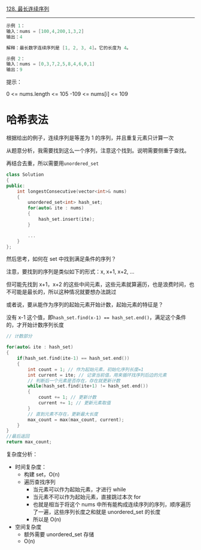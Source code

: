 
[128. 最长连续序列](https://leetcode.cn/problems/longest-consecutive-sequence/description/?envType=study-plan-v2&envId=top-100-liked)

---

```cpp
示例 1：
输入：nums = [100,4,200,1,3,2]
输出：4

解释：最长数字连续序列是 [1, 2, 3, 4]。它的长度为 4。

示例 2：
输入：nums = [0,3,7,2,5,8,4,6,0,1]
输出：9
```

提示：

0 <= nums.length <= 105
-109 <= nums[i] <= 109


# 哈希表法

根据给出的例子，连续序列是等差为 1 的序列，并且重复元素只计算一次

从题意分析，我需要找到这么一个序列，注意这个找到。说明需要侧重于查找。

再结合去重，所以需要用`unordered_set`

```cpp
class Solution
{
public:
    int longestConsecutive(vector<int>& nums)
    {
        unordered_set<int> hash_set;
        for(auto& ite : nums)
        {
            hash_set.insert(ite);
        }

        ...
    }
};
```

然后思考，如何在 set 中找到满足条件的序列？

注意，要找到的序列是类似如下的形式：x, x+1, x+2, ...

但可能先找到 x+1，x+2 的这些中间元素，这些元素就算遍历，也是浪费时间，也不可能是最长的，所以这种情况就要想办法跳过

或者说，要从能作为序列的起始元素开始计数，起始元素的特征是？

没有 x-1 这个值，即`hash_set.find(x-1) == hash_set.end()`，满足这个条件的，才开始计数序列长度

```cpp
// 计数部分

for(auto& ite : hash_set)
{
    if(hash_set.find(ite-1) == hash_set.end())
    {
        int count = 1; // 作为起始元素，初始化序列长度=1
        int current = ite; // 记录当前值，用来循环找序列后边的元素
        // 判断后一个元素是否存在，存在就更新计数
        while(hash_set.find(ite+1) != hash_set.end())
        {
            count += 1; // 更新计数
            current += 1; // 更新元素取值
        }
        // 直到元素不存在，更新最大长度
        max_count = max(max_count, current);
    }
}
//最后返回
return max_count;
```

复杂度分析：
- 时间复杂度：
  - 构建 set，O(n)
  - 遍历查找序列
    - 当元素可以作为起始元素，才进行 while
    - 当元素不可以作为起始元素，直接跳过本次 for
    - 也就是相当于将这个 nums 中所有能构成连续序列的序列，顺序遍历了一遍，这些序列长度之和就是 unordered_set 的长度
    - 所以是 O(n)
- 空间复杂度
  - 额外需要 unordered_set 存储
  - O(n)

